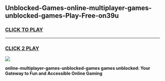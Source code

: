 
## Unblocked-Games-online-multiplayer-games-unblocked-games-Play-Free-on39u
<h3>
<a href="https://premium76.site?title=online-multiplayer-games-unblocked-games&ref=15A">CLICK TO PLAY</a></h3>
<hr>

<h3>
<a href="https://premium76.site?title=online-multiplayer-games-unblocked-games&ref=15A">CLICK 2 PLAY</a>
  
</h3>

<a href="https://premium76.site?title=online-multiplayer-games-unblocked-games&ref=15A"><img src="https://clearcache.store/games.png"></a>


**online-multiplayer-games-unblocked-games games unblocked: Your Gateway to Fun and Accessible Online Gaming**
